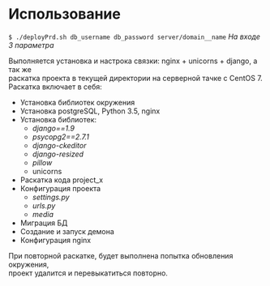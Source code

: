 # Использование 
`$ ./deployPrd.sh db_username db_password server/domain__name`
_На входе 3 параметра_

Выполняется установка и настрока связки: nginx + unicorns + django, а так же <br>
раскатка проекта в текущей директории на серверной тачке с CentOS 7. <br>
Раскатка включает в себя:
* Установка библиотек окружения
* Установка postgreSQL, Python 3.5, nginx
* Установка библиотек:
  * _django==1.9_
  * _psycopg2==2.7.1_
  * _django-ckeditor_
  * _django-resized_
  * _pillow_
  * unicorns
* Раскатка кода project_x
* Конфигурация проекта
  * _settings.py_
  * _urls.py_
  * _media_
* Миграция БД
* Создание и запуск демона
* Конфигурация nginx

При повторной раскатке, будет выполнена попытка обновления окружения, <br>проект удалится и перевыкатиться повторно.
